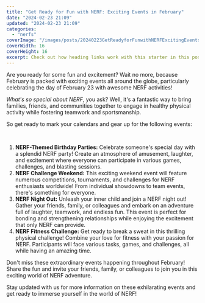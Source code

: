 ```yaml
---
title: "Get Ready for Fun with NERF: Exciting Events in February"
date: "2024-02-23 21:09"
updated: "2024-02-23 21:09"
categories:
  - "nerfs"
coverImage: "/images/posts/20240223GetReadyforFunwithNERFExcitingEventsinFebruary_1.jpg"
coverWidth: 16
coverHeight: 16
excerpt: Check out how heading links work with this starter in this post.
---
```


<script>
  import { base } from '$app/paths';
</script>


Are you ready for some fun and excitement? Wait no more, because February is packed with exciting events all around the globe, particularly celebrating the day of February 23 with awesome NERF activities!

*What's so special about NERF*, you ask? Well, it's a fantastic way to bring families, friends, and communities together to engage in healthy physical activity while fostering teamwork and sportsmanship.

So get ready to mark your calendars and gear up for the following events:


<img class="cover-image" src="{base}/images/posts/20240223GetReadyforFunwithNERFExcitingEventsinFebruary_2.jpg" alt="" style="aspect-ratio: 16 / 16;" width="16" height="16">

1. **NERF-Themed Birthday Parties:** Celebrate someone's special day with a splendid NERF party! Create an atmosphere of amusement, laughter, and excitement where everyone can participate in various games, challenges, and blasting sessions.
2. **NERF Challenge Weekend:** This exciting weekend event will feature numerous competitions, tournaments, and challenges for NERF enthusiasts worldwide! From individual showdowns to team events, there's something for everyone.
3. **NERF Night Out:** Unleash your inner child and join a NERF night out! Gather your friends, family, or colleagues and embark on an adventure full of laughter, teamwork, and endless fun. This event is perfect for bonding and strengthening relationships while enjoying the excitement that only NERF can provide.
4. **NERF Fitness Challenge:** Get ready to break a sweat in this thrilling physical challenge! Combine your love for fitness with your passion for NERF. Participants will face various tasks, games, and challenges, all while having an amazing time.

Don't miss these extraordinary events happening throughout February! Share the fun and invite your friends, family, or colleagues to join you in this exciting world of NERF adventure.

Stay updated with us for more information on these exhilarating events and get ready to immerse yourself in the world of NERF!